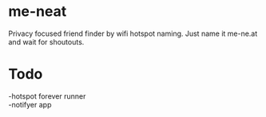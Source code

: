 # me-neat
Privacy focused friend finder by wifi hotspot naming.
Just name it me-ne.at and wait for shoutouts.

# Todo
-hotspot forever runner   
-notifyer app